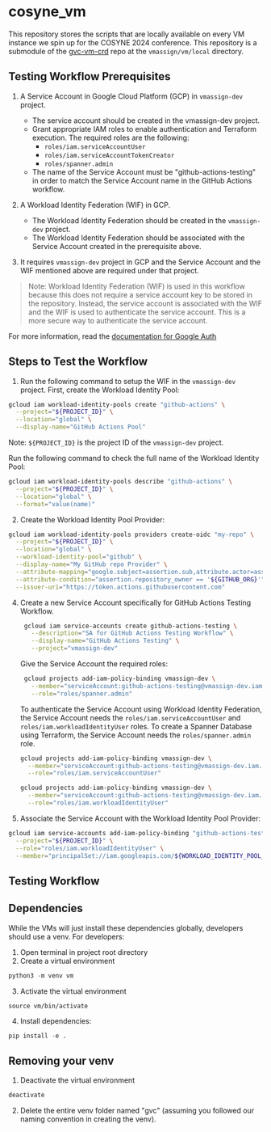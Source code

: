 # cosyne_vm

This repository stores the scripts that are locally available on every VM instance we spin up for the COSYNE 2024 conference. This repository is a submodule of the [gvc-vm-crd](https://github.com/talmolab/gcp-vm-crd) repo at the `vmassign/vm/local` directory.

## Testing Workflow Prerequisites

1. A Service Account in Google Cloud Platform (GCP) in `vmassign-dev` project. 
    - The service account should be created in the vmassign-dev project.
    - Grant appropriate IAM roles to enable authentication and Terraform execution. The required roles are the following:
      - `roles/iam.serviceAccountUser`
      - `roles/iam.serviceAccountTokenCreator`
      - `roles/spanner.admin`
    - The name of the Service Account must be "github-actions-testing" in order to match the Service Account name in the GitHub Actions workflow.

2. A Workload Identity Federation (WIF) in GCP.
    - The Workload Identity Federation should be created in the `vmassign-dev` project.
    - The Workload Identity Federation should be associated with the Service Account created in the prerequisite above.

3. It requires `vmassign-dev` project in GCP and the Service Account and the WIF mentioned above are required under that project.

> Note: Workload Identity Federation (WIF) is used in this workflow because this does not require a service account key to be stored in the repository. Instead, the service account is associated with the WIF and the WIF is used to authenticate the service account. This is a more secure way to authenticate the service account.

For more information, read the [documentation for Google Auth](https://github.com/google-github-actions/auth)

## Steps to Test the Workflow
1. Run the following command to setup the WIF in the `vmassign-dev` project. First, create the Workload Identity Pool:
  ```bash
  gcloud iam workload-identity-pools create "github-actions" \
    --project="${PROJECT_ID}" \
    --location="global" \
    --display-name="GitHub Actions Pool"
  ```

  Note: `${PROJECT_ID}` is the project ID of the `vmassign-dev` project.

  Run the following command to check the full name of the Workload Identity Pool:
  ```bash
  gcloud iam workload-identity-pools describe "github-actions" \
    --project="${PROJECT_ID}" \
    --location="global" \
    --format="value(name)"
  ```

2. Create the Workload Identity Pool Provider:
  ```bash
  gcloud iam workload-identity-pools providers create-oidc "my-repo" \
    --project="${PROJECT_ID}" \
    --location="global" \
    --workload-identity-pool="github" \
    --display-name="My GitHub repo Provider" \
    --attribute-mapping="google.subject=assertion.sub,attribute.actor=assertion.actor,attribute.repository=assertion.repository,attribute.repository_owner=assertion.repository_owner" \
    --attribute-condition="assertion.repository_owner == '${GITHUB_ORG}'" \
    --issuer-uri="https://token.actions.githubusercontent.com"
  ```

4. Create a new Service Account specifically for GitHub Actions Testing Workflow.
   ```bash
    gcloud iam service-accounts create github-actions-testing \
      --description="SA for GitHub Actions Testing Workflow" \
      --display-name="GitHub Actions Testing" \
      --project="vmassign-dev"
   ```

   Give the Service Account the required roles:
   ```bash
    gcloud projects add-iam-policy-binding vmassign-dev \
      --member="serviceAccount:github-actions-testing@vmassign-dev.iam.gserviceaccount.com" \
      --role="roles/spanner.admin"
    ```

    To authenticate the Service Account using Workload Identity Federation, the Service Account needs the `roles/iam.serviceAccountUser` and `roles/iam.workloadIdentityUser` roles.
    To create a Spanner Database using Terraform, the Service Account needs the `roles/spanner.admin` role.
    ```bash
    gcloud projects add-iam-policy-binding vmassign-dev \
      --member="serviceAccount:github-actions-testing@vmassign-dev.iam.gserviceaccount.com" \
      --role="roles/iam.serviceAccountUser"
    ```

    ```bash
    gcloud projects add-iam-policy-binding vmassign-dev \
      --member="serviceAccount:github-actions-testing@vmassign-dev.iam.gserviceaccount.com" \
      --role="roles/iam.workloadIdentityUser"
    ```

5. Associate the Service Account with the Workload Identity Pool Provider:
  ```bash
  gcloud iam service-accounts add-iam-policy-binding "github-actions-testing@${PROJECT_ID}.iam.gserviceaccount.com" \
    --project="${PROJECT_ID}" \
    --role="roles/iam.workloadIdentityUser" \
    --member="principalSet://iam.googleapis.com/${WORKLOAD_IDENTITY_POOL_ID}/attribute.repository/${REPO}"
  ```

## Testing Workflow

## Dependencies

While the VMs will just install these dependencies globally, developers should use a venv. For developers:
1. Open terminal in project root directory
2. Create a virtual environment

```python
python3 -m venv vm
```

3. Activate the virtual environment

```python3
source vm/bin/activate
```

4. Install dependencies:

```python
pip install -e .
```

## Removing your venv

1. Deactivate the virtual environment

```python
deactivate
```

2. Delete the entire venv folder named "gvc" (assuming you followed our naming convention in creating the venv).
